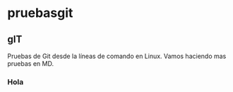 # pruebasgit
## gIT
Pruebas de Git desde la líneas de comando en Linux.
Vamos haciendo mas pruebas en MD.
### Hola
